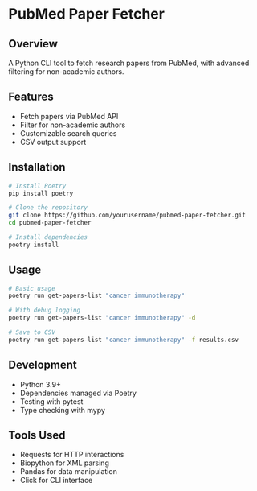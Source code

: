 # PubMed Paper Fetcher

## Overview
A Python CLI tool to fetch research papers from PubMed, with advanced filtering for non-academic authors.

## Features
- Fetch papers via PubMed API
- Filter for non-academic authors
- Customizable search queries
- CSV output support

## Installation

```bash
# Install Poetry
pip install poetry

# Clone the repository
git clone https://github.com/yourusername/pubmed-paper-fetcher.git
cd pubmed-paper-fetcher

# Install dependencies
poetry install
```

## Usage

```bash
# Basic usage
poetry run get-papers-list "cancer immunotherapy"

# With debug logging
poetry run get-papers-list "cancer immunotherapy" -d

# Save to CSV
poetry run get-papers-list "cancer immunotherapy" -f results.csv
```

## Development
- Python 3.9+
- Dependencies managed via Poetry
- Testing with pytest
- Type checking with mypy

## Tools Used
- Requests for HTTP interactions
- Biopython for XML parsing
- Pandas for data manipulation
- Click for CLI interface